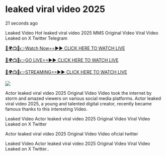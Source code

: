 # leaked viral video 2025 #

21 seconds ago

Leaked Video Hot leaked viral video 2025 MMS Original Video Viral Video Leaked on X Twitter Telegram

[🔴🌍📺📱👉Watch Now==►► CLICK HERE TO WATCH LIVE](https://t.co/KPp9hykosG)

[🔴🌍📺📱👉GO LIVE==►► CLICK HERE TO WATCH LIVE](https://t.co/KPp9hykosG)

[🔴🌍📺📱👉STREAMING==►► CLICK HERE TO WATCH LIVE](https://t.co/KPp9hykosG)

<a href="https://t.co/KPp9hykosG" rel="nofollow" data-target="animated-image.originalLink"><img src="https://camo.githubusercontent.com/1be82823e85778f8a57db5ea2a2e46822e8721e5be32dc31a466a7df3bb16d49/68747470733a2f2f636c6173736963616c7363686f6f6c6f6662616c6c65746c692e636f6d2f6e686b2f72676273727465672e676966" data-canonical-src="https://classicalschoolofballetli.com/nhk/rgbsrteg.gif" style="max-width: 100%; display: inline-block;" data-target="animated-image.originalImage"></a>

Actor leaked viral video 2025 Original Video Video took the internet by storm and amazed viewers on various social media platforms. Actor leaked viral video 2025, a young and talented digital creator, recently became famous thanks to this interesting Video.

Leaked Video Actor leaked viral video 2025 Original Video Viral Video Leaked on X Twitter

Actor leaked viral video 2025 Original Video Video oficial twitter

Leaked Video Actor leaked viral video 2025 Original Video Viral Video Leaked on X Twitter..
